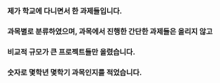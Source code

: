 ### 제가 학교에 다니면서 한 과제들입니다.

### 과목별로 분류하였으며, 과목에서 진행한 간단한 과제들은 올리지 않고

### 비교적 규모가 큰 프로젝트들만 올렸습니다.

### 숫자로 몇학년 몇학기 과목인지를 적었습니다.
